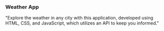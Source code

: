 ### Weather App
"Explore the weather in any city with this application, developed using HTML, CSS, and JavaScript, which utilizes an API to keep you informed."
